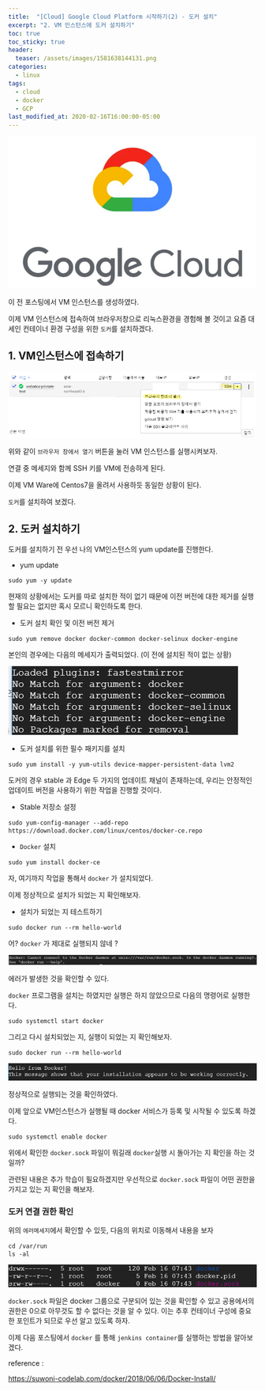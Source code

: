 ```yaml
---
title:  "[Cloud] Google Cloud Platform 시작하기(2) - 도커 설치"
excerpt: "2. VM 인스턴스에 도커 설치하기"
toc: true
toc_sticky: true
header:
  teaser: /assets/images/1581638144131.png
categories:
  - linux
tags:
  - cloud
  - docker
  - GCP
last_modified_at: 2020-02-16T16:00:00-05:00
---
```




![1581638144131](../../assets/images/1581638144131.png)



이 전 포스팅에서 VM 인스턴스를 생성하였다. 



이제 VM 인스턴스에 접속하여 브라우저창으로 리눅스환경을 경험해 볼 것이고 요즘 대세인 컨테이너 환경 구성을 위한 `도커`를 설치하겠다. 



## 1. VM인스턴스에 접속하기 

![image-20200216154520593](../../assets/images/image-20200216154520593.png)

위와 같이 `브라우저 창에서 열기` 버튼을 눌러 VM 인스턴스를 실행시켜보자.



연결 중 메세지와 함께 SSH 키를 VM에 전송하게 된다. 



이제 VM Ware에 Centos7을 올려서 사용하듯 동일한 상황이 된다.

`도커`를 설치하여 보겠다. 



## 2. 도커 설치하기 



도커를 설치하기 전 우선 나의 VM인스턴스의 yum update를 진행한다.

- yum update

```
sudo yum -y update 
```



현재의 상황에서는 도커를 따로 설치한 적이 없기 때문에 이전 버전에 대한 제거를 실행할 필요는 없지만 혹시 모르니 확인하도록 한다.

- 도커 설치 확인 및 이전 버전 제거 

```
sudo yum remove docker docker-common docker-selinux docker-engine
```

본인의 경우에는 다음의 메세지가 출력되었다. (이 전에 설치된 적이 없는 상황)

![image-20200216160232973](../../assets/images/image-20200216160232973.png)



- 도커 설치를 위한 필수 패키지를 설치

```
sudo yum install -y yum-utils device-mapper-persistent-data lvm2
```

도커의 경우 stable 과 Edge 두 가지의 업데이트 채널이 존재하는데, 우리는 안정적인 업데이트 버전을 사용하기 위한 작업을 진행할 것이다.

- Stable 저장소 설정 

```
sudo yum-config-manager --add-repo https://download.docker.com/linux/centos/docker-ce.repo
```

- `Docker` 설치

```
sudo yum install docker-ce
```



자, 여기까지 작업을 통해서 `docker` 가 설치되었다. 

이제 정상적으로 설치가 되었는 지 확인해보자.

- 설치가 되었는 지 테스트하기 

```
sudo docker run --rm hello-world
```



어? `docker` 가 제대로 실행되지 않네 ?

![image-20200216163807381](../../assets/images/image-20200216163807381.png)

에러가 발생한 것을 확인할 수 있다.

`docker` 프로그램을 설치는 하였지만 실행은 하지 않았으므로 다음의 명령어로 실행한다.

```
sudo systemctl start docker
```



그리고 다시 설치되었는 지, 실행이 되었는 지 확인해보자.

```
sudo docker run --rm hello-world
```

![image-20200216164532983](../../assets/images/image-20200216164532983.png)



정상적으로 실행되는 것을 확인하였다.



이제 앞으로 VM인스턴스가 실행될 때 docker 서비스가 등록 및 시작될 수 있도록 하겠다.

```
sudo systemctl enable docker
```



위에서 확인한 `docker.sock` 파일이 뭐길래 `docker`실행 시 돌아가는 지 확인을 하는 것일까?

관련된 내용은 추가 학습이 필요하겠지만 우선적으로 `docker.sock` 파일이 어떤 권한을 가지고 있는 지 확인을 해보자. 



### 도커 연결 권한 확인 

위의 `에러메세지`에서 확인할 수 있듯, 다음의 위치로 이동해서 내용을 보자

```
cd /var/run 
ls -al
```



![image-20200216164831353](../../assets/images/image-20200216164831353.png)

`docker.sock` 파일은 docker 그룹으로 구분되어 있는 것을 확인할 수 있고 공용에서의 권한은 0으로 아무것도 할 수 없다는 것을 알 수 있다. 이는 추후 컨테이너 구성에 중요한 포인트가 되므로 우선 알고 있도록 하자.



이제 다음 포스팅에서 `docker` 를 통해 `jenkins container`를 실행하는 방법을 알아보겠다.



reference : 

https://suwoni-codelab.com/docker/2018/06/06/Docker-Install/